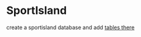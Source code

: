 # SportIsland

create a sportisland database and add <a href="https://github.com/AndreyShyshkin/SportIsland/blob/master/sportisland.sql"> tables there </a>
